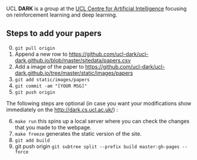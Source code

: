 UCL **DARK** is a group at the [UCL Centre for Artificial Intelligence](https://www.ucl.ac.uk/ai-centre/) focusing on reinforcement learning and deep learning.

## Steps to add your papers
0. `git pull origin`
1. Append a new row to https://github.com/ucl-dark/ucl-dark.github.io/blob/master/sitedata/papers.csv
2. Add a image of the paper to https://github.com/ucl-dark/ucl-dark.github.io/tree/master/static/images/papers
3. `git add static/images/papers`
4. `git commit -am "[YOUR MSG]"`
5. `git push origin`

The following steps are optional (in case you want your modifications show immediately on the http://dark.cs.ucl.ac.uk/) :

6. `make run` this spins up a local server where you can check the changes that you made to the webpage.
7. `make freeze` generates the static version of the site.
8. `git add build`
9. git push origin `git subtree split --prefix build master:gh-pages --force`
